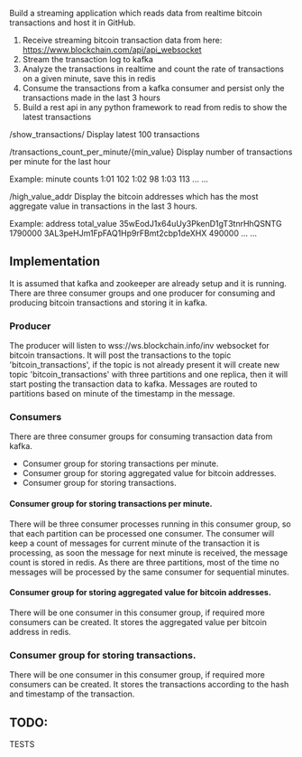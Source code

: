 Build a streaming application which reads data from realtime bitcoin transactions and host it in GitHub.

1. Receive streaming bitcoin transaction data from here: https://www.blockchain.com/api/api_websocket
2. Stream the transaction log to kafka
3. Analyze the transactions in realtime and count the rate of transactions on a given minute, save this in redis
4. Consume the transactions from a kafka consumer and persist only the transactions made in the last 3 hours
5. Build a rest api in any python framework to read from redis to show the latest transactions


/show_transactions/
Display latest 100 transactions


/transactions_count_per_minute/{min_value}
Display number of transactions per minute for the last hour

Example:
minute counts
1:01   102
1:02   98
1:03   113
...
...


/high_value_addr
Display the bitcoin addresses which has the most aggregate value in transactions in the last 3 hours.

Example:
address                                 total_value
35wEodJ1x64uUy3PkenD1gT3tnrHhQSNTG      1790000
3AL3peHJm1FpFAQ1Hp9rFBmt2cbp1deXHX      490000
...
...


## Implementation
It is assumed that kafka and zookeeper are already setup and it is running. There are three consumer groups and one producer for consuming and producing bitcoin transactions and storing it in kafka.


### Producer
The producer will listen to wss://ws.blockchain.info/inv websocket for bitcoin transactions. It will post the transactions to the topic 'bitcoin_transactions', if the topic is not already present it will create new topic 'bitcoin_transactions' with three partitions and one replica, then it will start posting the transaction data to kafka. Messages are routed to partitions
based on minute of the timestamp in the message.


### Consumers
There are three consumer groups for consuming transaction data from kafka.

- Consumer group for storing transactions per minute.
- Consumer group for storing aggregated value for bitcoin addresses.
- Consumer group for storing transactions.


#### Consumer group for storing transactions per minute.
There will be three consumer processes running in this consumer group, so that each partition can be processed one consumer.
The consumer will keep a count of messages for current minute of the transaction it is processing, as soon the message for 
next minute is received, the message count is stored in redis. As there are three partitions, most of the time no messages
will be processed by the same consumer for sequential minutes.


#### Consumer group for storing aggregated value for bitcoin addresses.
There will be one consumer in this consumer group, if required more consumers can be created. It stores the aggregated value
per bitcoin address in redis.


### Consumer group for storing transactions.
There will be one consumer in this consumer group, if required more consumers can be created. It stores the transactions according to the hash and timestamp of the transaction.



## TODO:
TESTS